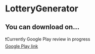 # LotteryGenerator

## You can download on...
❗️Currently Google Play review in progress  
[Google Play link](https://play.google.com/store/apps/details?id=com.bonustrack02.lotterygenerator)

